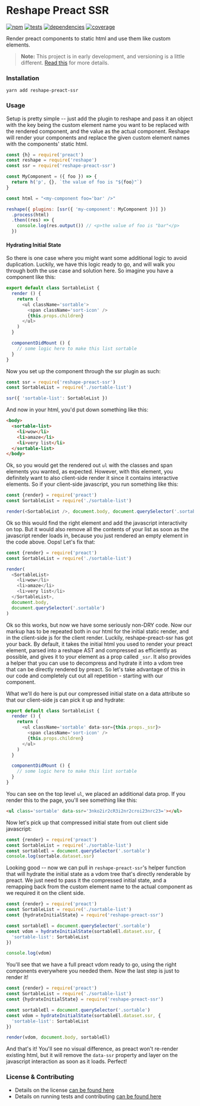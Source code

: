 # Reshape Preact SSR

[![npm](https://img.shields.io/npm/v/preact-ssr.svg?style=flat-square)](https://npmjs.com/package/reshape-preact-ssr)
[![tests](https://img.shields.io/travis/reshape/preact-ssr.svg?style=flat-square)](https://travis-ci.org/reshape/preact-ssr?branch=master)
[![dependencies](https://img.shields.io/david/reshape/preact-ssr.svg?style=flat-square)](https://david-dm.org/reshape/preact-ssr)
[![coverage](https://img.shields.io/codecov/c/github/reshape/preact-ssr.svg?style=flat-square)](https://codecov.io/gh/reshape/preact-ssr)

Render preact components to static html and use them like custom elements.

> **Note:** This project is in early development, and versioning is a little different. [Read this](http://markup.im/#q4_cRZ1Q) for more details.

### Installation

`yarn add reshape-preact-ssr`

### Usage

Setup is pretty simple -- just add the plugin to reshape and pass it an object with the key being the custom element name you want to be replaced with the rendered component, and the value as the actual component. Reshape will render your components and replace the given custom element names with the components' static html.

```js
const {h} = require('preact')
const reshape = require('reshape')
const ssr = require('reshape-preact-ssr')

const MyComponent = ({ foo }) => {
  return h('p', {}, `the value of foo is "${foo}"`)
}

const html = "<my-component foo='bar' />"

reshape({ plugins: [ssr({ 'my-component': MyComponent })] })
  .process(html)
  .then((res) => {
    console.log(res.output()) // <p>the value of foo is "bar"</p>
  })
```

#### Hydrating Initial State

So there is one case where you might want some additional logic to avoid duplication. Luckily, we have this logic ready to go, and will walk you through both the use case and solution here. So imagine you have a component like this:

```js
export default class SortableList {
  render () {
    return (
      <ul className='sortable'>
        <span className='sort-icon' />
        {this.props.children}
      </ul>
    )
  }

  componentDidMount () {
    // some logic here to make this list sortable
  }
}
```

Now you set up the component through the ssr plugin as such:

```js
const ssr = require('reshape-preact-ssr')
const SortableList = require('./sortable-list')

ssr({ 'sortable-list': SortableList })
```

And now in your html, you'd put down something like this:

```html
<body>
  <sortable-list>
    <li>wow</li>
    <li>amaze</li>
    <li>very list</li>
  </sortable-list>
</body>
```

Ok, so you would get the rendered out `ul` with the classes and span elements you wanted, as expected. However, with this element, you definitely want to also client-side render it since it contains interactive elements. So if your client-side javascript, you run something like this:

```js
const {render} = require('preact')
const SortableList = require('./sortable-list')

render(<SortableList />, document.body, document.querySelector('.sortable'))
```

Ok so this would find the right element and add the javascript interactivity on top. But it would also remove all the contents of your list as soon as the javascript render loads in, because you just rendered an empty element in the code above. Oops! Let's fix that:

```js
const {render} = require('preact')
const SortableList = require('./sortable-list')

render(
  <SortableList>
    <li>wow</li>
    <li>amaze</li>
    <li>very list</li>
  </SortableList>,
  document.body,
  document.querySelector('.sortable')
)
```

Ok so this works, but now we have some seriously non-DRY code. Now our markup has to be repeated both in our html for the initial static render, and in the client-side js for the client render. Luckily, reshape-preact-ssr has got your back. By default, it takes the initial html you used to render your preact element, parsed into a reshape AST and compressed as efficiently as possible, and gives it to your element as a prop called `_ssr`. It also provides a helper that you can use to decompress and hydrate it into a vdom tree that can be directly rendered by preact. So let's take advantage of this in our code and completely cut out all repetition - starting with our component.

What we'll do here is put our compressed initial state on a data attribute so that our client-side js can pick it up and hydrate:

```js
export default class SortableList {
  render () {
    return (
      <ul className='sortable' data-ssr={this.props._ssr}>
        <span className='sort-icon' />
        {this.props.children}
      </ul>
    )
  }

  componentDidMount () {
    // some logic here to make this list sortable
  }
}
```

You can see on the top level `ul`, we placed an additional data prop. If you render this to the page, you'll see something like this:

```html
<ul class='sortable' data-ssr='3nko2ir2cR3i2nr2croi23nrc23='></ul>
```

Now let's pick up that compressed initial state from out client side javascript:

```js
const {render} = require('preact')
const SortableList = require('./sortable-list')
const sortableEl = document.querySelector('.sortable')
console.log(sortable.dataset.ssr)
```

Looking good -- now we can pull in `reshape-preact-ssr`'s helper function that will hydrate the initial state as a vdom tree that's directly renderable by preact. We just need to pass it the compressed initial state, and a remapping back from the custom element name to the actual component as we required it on the client side.

```js
const {render} = require('preact')
const SortableList = require('./sortable-list')
const {hydrateInitialState} = require('reshape-preact-ssr')

const sortableEl = document.querySelector('.sortable')
const vdom = hydrateInitialState(sortableEl.dataset.ssr, {
  'sortable-list': SortableList
})

console.log(vdom)
```

You'll see that we have a full preact vdom ready to go, using the right components everywhere you needed them. Now the last step is just to render it!

```js
const {render} = require('preact')
const SortableList = require('./sortable-list')
const {hydrateInitialState} = require('reshape-preact-ssr')

const sortableEl = document.querySelector('.sortable')
const vdom = hydrateInitialState(sortableEl.dataset.ssr, {
  'sortable-list': SortableList
})

render(vdom, document.body, sortableEl)
```

And that's it! You'll see no visual difference, as preact won't re-render existing html, but it will remove the `data-ssr` property and layer on the javascript interaction as soon as it loads. Perfect!

### License & Contributing

- Details on the license [can be found here](LICENSE.md)
- Details on running tests and contributing [can be found here](contributing.md)
